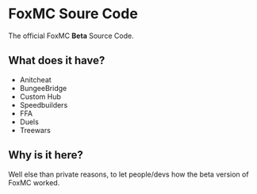 
# FoxMC Soure Code
The official FoxMC **Beta** Source Code. 

## What does it have?
* Anitcheat 
* BungeeBridge
* Custom Hub
* Speedbuilders
* FFA
* Duels
* Treewars
 
 ## Why is it here?
 Well else than private reasons, to let people/devs how the beta version of FoxMC worked.
